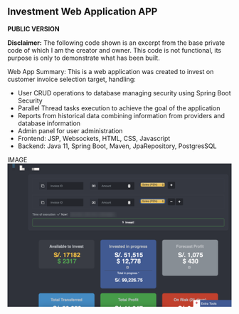 ## Investment Web Application APP
**PUBLIC VERSION**

**Disclaimer:** The following code shown is an excerpt from the base private code of which I am the creator and owner. This code is not functional, its purpose is only to demonstrate what has been built.

Web App Summary: This is a web application was created to invest on customer invoice selection target, handling:
- User CRUD operations to database managing security using Spring Boot Security
- Parallel Thread tasks execution to achieve the goal of the application
- Reports from historical data combining information from providers and database information
- Admin panel for user administration
- Frontend: JSP, Websockets, HTML, CSS, Javascript
- Backend: Java 11, Spring Boot, Maven, JpaRepository, PostgresSQL


IMAGE
![alt text](src/main/resources/images/Dashboard.jpg)